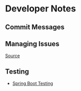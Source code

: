 # Developer Notes

## Commit Messages

## Managing Issues
[Source](https://github.com/blog/831-issues-2-0-the-next-generation)

## Testing
- [Spring Boot Testing](https://docs.spring.io/spring-boot/docs/current/reference/html/boot-features-testing.html)
